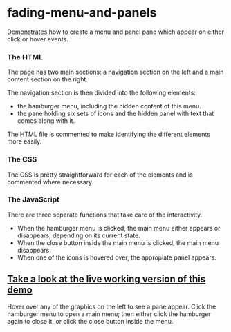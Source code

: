 # fading-menu-and-panels
Demonstrates how to create a menu and panel pane which appear on either click or hover events.

### The HTML
The page has two main sections: a navigation section on the left and a main content section on the right.

The navigation section is then divided into the following elements:
- the hamburger menu, including the hidden content of this menu.
- the pane holding six sets of icons and the hidden panel with text that comes along with it.

The HTML file is commented to make identifying the different elements more easily.

### The CSS
The CSS is pretty straightforward for each of the elements and is commented where necessary.

### The JavaScript
There are three separate functions that take care of the interactivity.
- When the hamburger menu is clicked, the main menu either appears or disappears, depending on its current state.
- When the close button inside the main menu is clicked, the main menu disappears.
- When one of the icons is hovered over, the appropiate panel appears.

## [Take a look at the live working version of this demo](https://VincentKlijn.github.io/fading-menu-and-panels/)
Hover over any of the graphics on the left to see a pane appear.
Click the hamburger menu to open a main menu; then either click the hamburger again to close it, or click the close button inside the menu.
